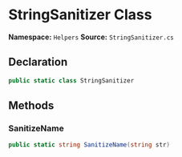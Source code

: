 # StringSanitizer Class

**Namespace:** `Helpers`
**Source:** `StringSanitizer.cs`

## Declaration

```csharp
public static class StringSanitizer
```

## Methods

### SanitizeName

```csharp
public static string SanitizeName(string str)
```

